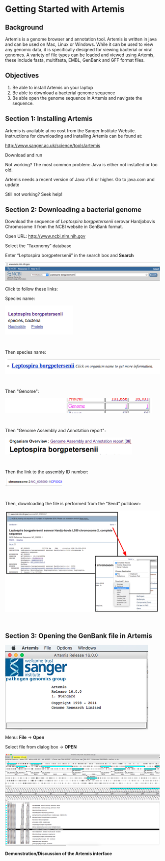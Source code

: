 # Getting Started with Artemis

## Background

Artemis is a genome browser and annotation tool. Artemis is written in
java and can be used on Mac, Linux or Windows. While it can be used to
view any genomic data, it is specifically designed for viewing bacterial
or viral genomes. A variety of file types can be loaded and viewed using
Artemis, these include fasta, multifasta, EMBL, GenBank and GFF format
files.

## Objectives

1.  Be able to install Artemis on your laptop
2.  Be able to download a bacterial genome sequence
3.  Be able open the genome sequence in Artemis and navigate
    the sequence.

## Section 1: Installing Artemis

Artemis is available at no cost from the Sanger Institute Website.
Instructions for downloading and installing Artemis can be found at:

<http://www.sanger.ac.uk/science/tools/artemis>

Download and run

Not working? The most common problem: Java is either not installed or
too old.

Artemis needs a recent version of Java v1.6 or higher. Go to java.com
and update

Still not working? Seek help!

## Section 2: Downloading a bacterial genome

Download the sequence of *Leptospira borgpetersenii* serovar Hardjobovis
Chromosome II from the NCBI website in GenBank format.  

Open URL: <http://www.ncbi.nlm.nih.gov>

Select the “Taxonomy” database

Enter “Leptospira borgpetersenii” in the search box and **Search**

![NCBI search box](./images/image00.png)

Click to follow these links:

Species name:

![Species name link](./images/image08.png)

&nbsp;

Then species name:

![Species name link](./images/image06.png)

&nbsp;

Then "Genome":

![link to genome](./images/image02.png)

&nbsp;

Then "Genome Assembly and Annotation report":

![link to report](./images/image04.png)

&nbsp;

Then the link to the assembly ID number:

![link to report](./images/image01.png)

&nbsp;

Then, downloading the file is performed from the “Send” pulldown:

![Send button](./images/image05.png)

&nbsp;


## Section 3: Opening the GenBank file in Artemis

![Artemis window](./images/image07.png)


Menu: **File** → **Open**

Select file from dialog box → **OPEN**

![Send button](./images/image03.png)

**Demonstration/Discussion of the Artemis interface**
